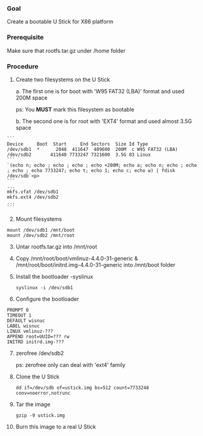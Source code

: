 ### Goal
Create a bootable U Stick for X86 platform

### Prerequisite
Make sure that rootfs.tar.gz under /home folder

### Procedure
  1. Create two filesystems on the U Stick<p>
    a. The first one is for boot with  'W95 FAT32 (LBA)' format and used 200M space<p>
      ps: You **MUST** mark this filesystem as bootable<p>
    b. The second one is for root with  'EXT4' format and used almost 3.5G space<p>
    
    ```
    Device     Boot  Start     End Sectors  Size Id Type
    /dev/sdb1  *      2048  411647  409600  200M  c W95 FAT32 (LBA)
    /dev/sdb2       411648 7733247 7321600  3.5G 83 Linux
    ```
    `(echo n; echo ; echo ; echo ; echo +200M; echo a; echo n; echo ; echo ; echo ; echo 7733247; echo t; echo 1; echo c; echo w) | fdisk /dev/sdb`<p>
    ```
    ...
    mkfs.vfat /dev/sdb1
    mkfs.ext4 /dev/sdb2
    ...
    ```

  2. Mount filesystems
  ```
  mount /dev/sdb1 /mnt/boot
  mount /dev/sdb2 /mnt/root
  ```
  
  3. Untar rootfs.tar.gz into /mnt/root

  4. Copy /mnt/root/boot/vmlinuz-4.4.0-31-generic & /mnt/root/boot/initrd.img-4.4.0-31-generic into /mnt/boot folder

  5. Install the bootloader -syslinux<p>
  `syslinux -i /dev/sdb1`<p>

  6. Configure the bootloader<p>
  ```
  PROMPT 0
  TIMEOUT 1
  DEFAULT wisnuc
  LABEL wisnuc
  LINUX vmlinuz-???
  APPEND root=UUID=??? rw
  INITRD initrd.img-???  
  ```
  
  7. zerofree /dev/sdb2<p>
  ps: zerofree only can deal with 'ext4' family<p>

  8. Clone the U Stick<p>
  `dd if=/dev/sdb of=ustick.img bs=512 count=7733248 conv=noerror,notrunc`<p>

  9. Tar the image<p>
  `gzip -9 ustick.img`<p>

  10. Burn this image to a real U Stick
